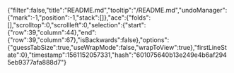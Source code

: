 {"filter":false,"title":"README.md","tooltip":"/README.md","undoManager":{"mark":-1,"position":-1,"stack":[]},"ace":{"folds":[],"scrolltop":0,"scrollleft":0,"selection":{"start":{"row":39,"column":44},"end":{"row":39,"column":67},"isBackwards":false},"options":{"guessTabSize":true,"useWrapMode":false,"wrapToView":true},"firstLineState":0},"timestamp":1561152057331,"hash":"601075640b13e249e4b6af2945eb9377afa888d7"}